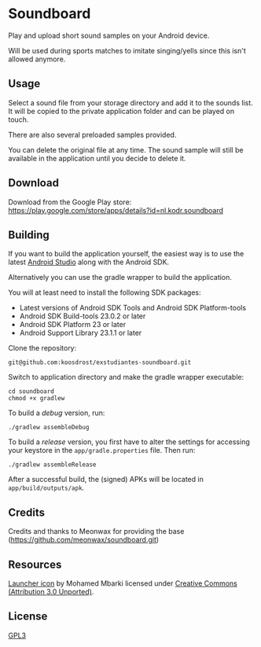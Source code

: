 # Soundboard

Play and upload short sound samples on your Android device.

Will be used during sports matches to imitate singing/yells since this isn't allowed anymore.

## Usage

Select a sound file from your storage directory and add it to the sounds list. It will be copied to the private application folder and can be played on touch.

There are also several preloaded samples provided.

You can delete the original file at any time. The sound sample will still be available in the application until you decide to delete it.

## Download

Download from the Google Play store: https://play.google.com/store/apps/details?id=nl.kodr.soundboard 

## Building

If you want to build the application yourself, the easiest way is to use the latest [Android Studio](http://developer.android.com/sdk/index.html) along with the Android SDK.

Alternatively you can use the gradle wrapper to build the application.

You will at least need to install the following SDK packages:

* Latest versions of Android SDK Tools and Android SDK Platform-tools
* Android SDK Build-tools 23.0.2 or later
* Android SDK Platform 23 or later
* Android Support Library 23.1.1 or later

Clone the repository:

    git@github.com:koosdrost/exstudiantes-soundboard.git

Switch to application directory and make the gradle wrapper executable:

    cd soundboard
    chmod +x gradlew

To build a *debug* version, run:

    ./gradlew assembleDebug

To build a *release* version, you first have to alter the settings for accessing your keystore in the `app/gradle.properties` file.
Then run:

    ./gradlew assembleRelease

After a successful build, the (signed) APKs will be located in `app/build/outputs/apk`.

## Credits

Credits and thanks to Meonwax for providing the base (https://github.com/meonwax/soundboard.git)

## Resources

[Launcher icon](https://www.iconfinder.com/icons/916730/music_sound_voice_volume_icon) by Mohamed Mbarki licensed under [Creative Commons (Attribution 3.0 Unported)](http://creativecommons.org/licenses/by/3.0/).

## License

[GPL3](LICENSE)
